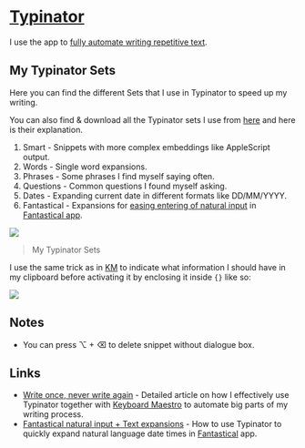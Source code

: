 # [Typinator](http://www.ergonis.com/products/typinator/)

I use the app to [fully automate writing repetitive text](https://medium.com/@nikitavoloboev/write-once-never-write-again-c2fa1f6c4e8).

## My Typinator Sets

Here you can find the different Sets that I use in Typinator to speed up my writing.

You can also find & download all the Typinator sets I use from [here](https://www.dropbox.com/sh/7cfwu8q2nstqw65/AACPu7r1GIWn4_WE7pFwJ_n4a?dl=0) and here is their explanation.

1. Smart - Snippets with more complex embeddings like AppleScript output.
2. Words - Single word expansions.
3. Phrases - Some phrases I find myself saying often.
4. Questions - Common questions I found myself asking.
5. Dates - Expanding current date in different formats like DD/MM/YYYY.
6. Fantastical - Expansions for [easing entering of natural input](https://medium.com/@nikitavoloboev/fantastical-natural-input-text-expansions-3ea8cf7ccac3#.pv5937ncr) in [Fantastical app](fantastical.md).

![](https://i.imgur.com/V8FHOj4.png)

> My Typinator Sets

I use the same trick as in [KM](keyboard-maestro/km-macros.md) to indicate what information I should have in my clipboard before activating it by enclosing it inside `{}` like so:

![](https://i.imgur.com/CKyQ8gR.png)

## Notes

- You can press ⌥ + ⌫ to delete snippet without dialogue box.

## Links

- [Write once, never write again](https://medium.com/@nikitavoloboev/write-once-never-write-again-c2fa1f6c4e8) - Detailed article on how I effectively use Typinator together with [Keyboard Maestro](keyboard-maestro/keyboard-maestro.md) to automate big parts of my writing process.
- [Fantastical natural input + Text expansions](https://medium.com/@nikitavoloboev/fantastical-natural-input-text-expansions-3ea8cf7ccac3) - How to use Typinator to quickly expand natural language date times in [Fantastical](https://flexibits.com/fantastical) app.
